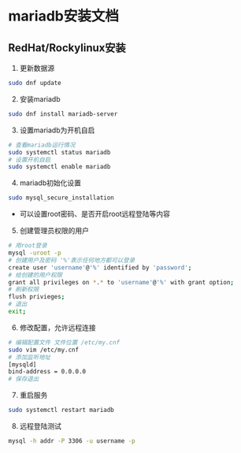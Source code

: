 # mariadb安装文档


## RedHat/Rockylinux安装
1. 更新数据源 
```sh
sudo dnf update
```
2. 安装mariadb
```sh
sudo dnf install mariadb-server
```
3. 设置mariadb为开机自启
```sh
# 查看mariadb运行情况
sudo systemctl status mariadb
# 设置开机自启
sudo systemctl enable mariadb
```
4. mariadb初始化设置
```sh
sudo mysql_secure_installation
```
- 可以设置root密码、是否开启root远程登陆等内容
5. 创建管理员权限的用户
```sh
# 用root登录
mysql -uroot -p
# 创建用户及密码 '%'表示任何地方都可以登录
create user 'username'@'%' identified by 'password';
# 给创建的用户权限
grant all privileges on *.* to 'username'@'%' with grant option;
# 刷新权限
flush privieges;
# 退出
exit;
```
6. 修改配置，允许远程连接
```sh
# 编辑配置文件 文件位置 /etc/my.cnf
sudo vim /etc/my.cnf
# 添加监听地址
[mysqld]
bind-address = 0.0.0.0
# 保存退出
```
7. 重启服务
```sh
sudo systemctl restart mariadb
```
8. 远程登陆测试
```sh
mysql -h addr -P 3306 -u username -p
```